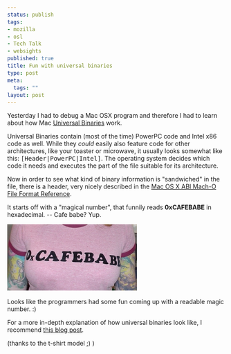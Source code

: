 ```yaml
--- 
status: publish
tags: 
- mozilla
- osl
- Tech Talk
- websights
published: true
title: Fun with universal binaries
type: post
meta: 
  tags: ""
layout: post
---
```

Yesterday I had to debug a Mac OSX program and therefore I had to learn about how Mac <a href="http://en.wikipedia.org/wiki/Universal_binary">Universal Binaries</a> work.

Universal Binaries contain (most of the time) PowerPC code and Intel x86 code as well. While they <em>could</em> easily also feature code for other architectures, like your toaster or microwave, it usually looks somewhat like this: <tt>[Header|PowerPC|Intel]</tt>. The operating system decides which code it needs and executes the part of the file suitable for its architecture.

Now in order to see what kind of binary information is "sandwiched" in the file, there is a header, very nicely described in the <a href="http://developer.apple.com/documentation/DeveloperTools/Conceptual/MachORuntime/Reference/reference.html#//apple_ref/doc/uid/20001298-154889">Mac OS X ABI Mach-O File Format Reference</a>.

It starts off with a "magical number", that funnily reads <strong>0xCAFEBABE</strong> in hexadecimal. -- Cafe babe? Yup.

<img id="image143" src="/media/wp/2006/12/0xcafebabe.jpg" alt="Cafebabe" class="center" />

Looks like the programmers had some fun coming up with a readable magic number. :)


For a more in-depth explanation of how universal binaries look like, I recommend <a href="http://hohle.net/scrap_post.php?post=197">this blog post</a>.

(thanks to the t-shirt model ;) )
